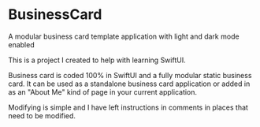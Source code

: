 # BusinessCard
A modular business card template application with light and dark mode enabled

This is a project I created to help with learning SwiftUI. 

Business card is coded 100% in SwiftUI and a fully modular static business card. It can be used as a standalone business card application
or added in as an "About Me" kind of page in your current application. 

Modifying is simple and I have left instructions in comments in places that need to be modified. 
